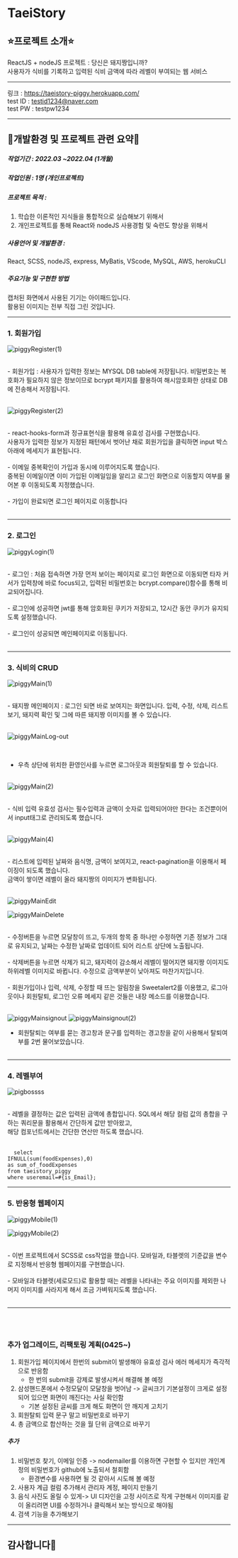 # TaeiStory
## ⭐프로젝트 소개⭐<br />
ReactJS + nodeJS 프로젝트 : 당신은 돼지짱입니까?<br />
사용자가 식비를 기록하고 입력된 식비 금액에 따라 레벨이 부여되는 웹 서비스<br />

---

링크 :  https://taeistory-piggy.herokuapp.com/ <br />
test ID : testid1234@naver.com
<br />
test PW : testpw1234<br />

---

## 💛개발환경 및 프로젝트 관련 요약💛


##### 작업기간 : 2022.03 ~2022.04 (1개월)
##### 작업인원 : 1명 (개인프로젝트)
##### 프로젝트 목적 :  
1.  학습한 이론적인 지식들을 통합적으로 실습해보기 위해서
2.  개인프로젝트를 통해 React와 nodeJS 사용경험 및 숙련도 향상을 위해서
##### 사용언어 및 개발환경 : 
React, SCSS, nodeJS, express, MyBatis, VScode, MySQL, AWS, herokuCLI

##### 주요기능 및 구현한 방법
  캡처된 화면에서 사용된 기기는 아이패드입니다. <br />
  활용된 이미지는 전부 직접 그린 것입니다. <br />

---

### 1. 회원가입

![piggyRegister(1)](https://user-images.githubusercontent.com/74426470/165144061-760f14c0-e836-4b35-8e7c-ef753b8d8681.jpg)

<br />
  - 회원가입 : 사용자가 입력한 정보는 MYSQL DB table에 저장됩니다. 비밀번호는 복호화가 필요하지 않은 정보이므로 bcrypt 패키지를 활용하여 해시암호화한 상태로 DB에 전송해서 저장됩니다. <br /><br />
  
![piggyRegister(2)](https://user-images.githubusercontent.com/74426470/165145490-d324dd65-9146-44f7-88d0-55efb3e99382.jpg)

<br />
  - react-hooks-form과 정규표현식을 활용해 유효성 검사를 구현했습니다. <br />
  사용자가 입력한 정보가 지정된 패턴에서 벗어난 채로 회원가입을 클릭하면 input 박스 아래에 메세지가 표현됩니다. <br /> <br />
  - 이메일 중복확인이 가입과 동시에 이루어지도록 했습니다. <br />
  중복된 이메일이면 이미 가입된 이메일임을 알리고 로그인 화면으로 이동할지 여부를 물어본 후 이동되도록 지정했습니다. <br /> <br />
  - 가입이 완료되면 로그인 페이지로 이동합니다<br /><br />

---

### 2. 로그인

![piggyLogin(1)](https://user-images.githubusercontent.com/74426470/165144021-a30a2e2d-8955-4b9e-b2f3-d7c45351af29.jpg)

<br />
 - 로그인 : 처음 접속하면 가장 먼저 보이는 페이지로 로그인 화면으로 이동되면 타자 커서가 입력창에 바로 focus되고, 입력된 비밀번호는 bcrypt.compare()함수를 통해 비교되어집니다.<br /> <br />
 - 로그인에 성공하면 jwt를 통해 암호화된 쿠키가 저장되고, 12시간 동안 쿠키가 유지되도록 설정했습니다.<br /> <br />
 - 로그인이 성공되면 메인페이지로 이동됩니다.<br /><br />

---

### 3. 식비의 CRUD

![piggyMain(1)](https://user-images.githubusercontent.com/74426470/165146254-0b435198-8320-4ec7-99ec-4f1158a8623c.jpg)
   
 <br />
  - 돼지짱 메인페이지 : 로그인 되면 바로 보여지는 화면입니다. 입력, 수정, 삭제, 리스트 보기, 돼지력 확인 및 그에 따른 돼지짱 이미지를 볼 수 있습니다.<br /> <br />

![piggyMainLog-out](https://user-images.githubusercontent.com/74426470/165144156-9ebef528-5c12-4503-9270-f6a7d7822f14.jpg)
  
 <br />
 
  - 우측 상단에 위치한 환영인사를 누르면 로그아웃과 회원탈퇴를 할 수 있습니다.<br /><br />

![piggyMain(2)](https://user-images.githubusercontent.com/74426470/165145917-74781986-4d80-429f-aef5-e81adefbb72b.jpg)
  
<br />
  - 식비 입력 유효성 검사는 필수입력과 금액이 숫자로 입력되어야만 한다는 조건뿐이어서 input태그로 관리되도록 했습니다.<br /><br />

![piggyMain(4)](https://user-images.githubusercontent.com/74426470/165146099-280355d2-9dee-41cc-8440-837a3377ad05.jpg)
  
  <br />
   - 리스트에 입력된 날짜와 음식명, 금액이 보여지고, react-pagination을 이용해서 페이징이 되도록 했습니다. <br />
  금액이 쌓이면 레벨이 올라 돼지짱의 이미지가 변화됩니다. <br /><br />
  
![piggyMainEdit](https://user-images.githubusercontent.com/74426470/165146191-93c535de-bfb7-44d5-b28b-3d8137a46871.jpg)
  
![piggyMainDelete](https://user-images.githubusercontent.com/74426470/165144538-8742a3e1-db26-4c66-bb73-42280262b134.jpg)
  
  <br />
  - 수정버튼을 누르면 모달창이 뜨고, 두개의 항목 중 하나만 수정하면 기존 정보가 그대로 유지되고, 날짜는 수정한 날짜로 업데이트 되어 리스트 상단에 노출됩니다. <br /><br />
  - 삭제버튼을 누르면 삭제가 되고, 돼지력이 감소해서 레벨이 떨어지면 돼지짱 이미지도 하위레벨 이미지로 바뀝니다. 수정으로 금액부분이 낮아져도 마찬가지입니다.<br /><br />
  - 회원가입이나 입력, 삭제, 수정할 때 뜨는 알림창을 Sweetalert2를 이용했고, 로그아웃이나 회원탈퇴, 로그인 오류 메세지 같은 것들은 내장 메소드를 이용했습니다.<br /><br />
  
![piggyMainsignout](https://user-images.githubusercontent.com/74426470/165144583-37e49fc2-5b31-4542-8a97-bac52c19b0f5.jpg)
![piggyMainsignout(2)](https://user-images.githubusercontent.com/74426470/165144607-fb349091-97f8-433e-b834-0e13499d360f.jpg)
  
  - 회원탈퇴는 여부를 묻는 경고창과 문구를 입력하는 경고창을 같이 사용해서 탈퇴여부를 2번 물어보았습니다.<br /><br />

---

### 4. 레벨부여

  ![pigbossss](https://user-images.githubusercontent.com/74426470/165127559-b4222c6a-70e8-4515-afb0-bc7c8133734f.png)

<br />
  - 레벨을 결정하는 값은 입력된 금액에 총합입니다. SQL에서 해당 컬럼 값의 총합을 구하는 쿼리문을 활용해서 간단하게 값만 받아왔고,<br />
  해당 컴포넌트에서는 간단한 연산만 하도록 했습니다. <br /><br />
  
  ```
    select 
  IFNULL(sum(foodExpenses),0) 
  as sum_of_foodExpenses 
  from taeistory_piggy 
  where useremail=#{is_Email};
  ```

---

### 5. 반응형 웹페이지


![piggyMobile(1)](https://user-images.githubusercontent.com/74426470/165145839-70679b11-68be-4479-b592-0af347ddb3c3.jpg)

![piggyMobile(2)](https://user-images.githubusercontent.com/74426470/165145847-5302b148-57cf-4ec5-b55b-7f5c339a5c6f.jpg)
 
 <br />
 - 이번 프로젝트에서 SCSS로 css작업을 했습니다. 모바일과, 타블렛의 기준값을 변수로 지정해서 반응형 웹페이지를 구현했습니다. <br /><br />
 - 모바일과 타블렛(세로모드)로 활용할 때는 레벨을 나타내는 주요 이미지를 제외한 나머지 이미지를 사라지게 해서 조금 가벼워지도록 했습니다. <br /><br />

---


 <br /> <br />
 ### 추가 업그레이드, 리팩토링 계획(0425~)
 
 1. 회원가입 페이지에서 한번의 submit이 발생해야 유효성 검사 에러 메세지가 즉각적으로 반응함
    - 한 번의 submit을 강제로 발생시켜서 해결해 볼 예정
 2. 삼성핸드폰에서 수정모달이 모달창을 벗어남 -> 글씨크기 기본설정이 크게로 설정되어 있으면 화면이 깨진다는 사실 확인함
    - 기본 설정된 글씨를 크게 해도 화면이 안 깨지게 고치기
 3. 회원탈퇴 입력 문구 말고 비밀번호로 바꾸기
 4. 총 금액으로 합산하는 것을 월 단위 금액으로 바꾸기
 
 ##### 추가
 1. 비밀번호 찾기, 이메일 인증 -> nodemailer를 이용하면 구현할 수 있지만 개인계정의 비밀번호가 github에 노출되서 철회함
    - 환경변수를 사용하면 될 것 같아서 시도해 볼 예정
 2. 사용자 계급 컬럼 추가해서 관리자 계정, 페이지 만들기
 3. 음식 사진도 올릴 수 있게-> UI 디자인을 고정 사이즈로 작게 구현해서 이미지를 같이 올리려면 UI를 수정하거나 클릭해서 보는 방식으로 해야됨
 4. 검색 기능을 추가해보기
---

## 감사합니다🙌



